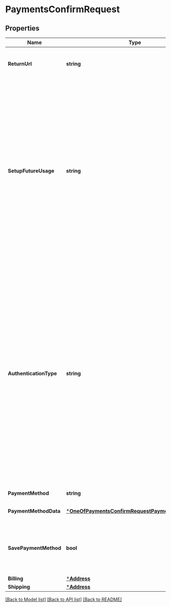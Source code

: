 # PaymentsConfirmRequest

## Properties
Name | Type | Description | Notes
------------ | ------------- | ------------- | -------------
**ReturnUrl** | **string** | The URL to redirect after the completion of the operation | [optional] [default to null]
**SetupFutureUsage** | **string** | Indicates that you intend to make future payments with this Payment’s payment method. Possible values are: (i) REQUIRED: The payment will be processed only with payment methods eligible for recurring payments (ii) OPTIONAL: The payment may/ may not be processed with payment methods eligible for recurring payments | [optional] [default to null]
**AuthenticationType** | **string** | The transaction authentication can be set to undergo payer authentication. Possible values are: (i) THREE_DS: If the card is enrolled for 3DS authentication, the 3DS based authentication will be activated. The liability of chargeback shift to the issuer, (ii) NO_THREE_DS: 3DS based authentication will not be activated. The liability of chargeback stays with the merchant. By default, the authentication will be marked as NO_THREE_DS | [optional] [default to AUTHENTICATION_TYPE.NO_THREE_DS]
**PaymentMethod** | **string** | The payment method | [optional] [default to three_ds]
**PaymentMethodData** | [***OneOfPaymentsConfirmRequestPaymentMethodData**](OneOfPaymentsConfirmRequestPaymentMethodData.md) | The payment method information | [optional] [default to null]
**SavePaymentMethod** | **bool** | Enable this flag as true, if the user has consented for saving the payment method information | [optional] [default to false]
**Billing** | [***Address**](Address.md) |  | [optional] [default to null]
**Shipping** | [***Address**](Address.md) |  | [optional] [default to null]

[[Back to Model list]](../README.md#documentation-for-models) [[Back to API list]](../README.md#documentation-for-api-endpoints) [[Back to README]](../README.md)

